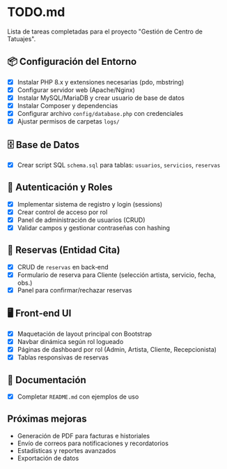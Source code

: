 # TODO.md

Lista de tareas completadas para el proyecto "Gestión de Centro de Tatuajes".

## 📦 Configuración del Entorno

- [x] Instalar PHP 8.x y extensiones necesarias (pdo, mbstring)
- [x] Configurar servidor web (Apache/Nginx)
- [x] Instalar MySQL/MariaDB y crear usuario de base de datos
- [x] Instalar Composer y dependencias
- [x] Configurar archivo `config/database.php` con credenciales
- [x] Ajustar permisos de carpetas `logs/`

## 🗄️ Base de Datos

- [x] Crear script SQL `schema.sql` para tablas: `usuarios`, `servicios`, `reservas`

## 🔐 Autenticación y Roles

- [x] Implementar sistema de registro y login (sessions)
- [x] Crear control de acceso por rol
- [x] Panel de administración de usuarios (CRUD)
- [x] Validar campos y gestionar contraseñas con hashing

## 📅 Reservas (Entidad Cita)

- [x] CRUD de `reservas` en back‑end
- [x] Formulario de reserva para Cliente (selección artista, servicio, fecha, obs.)
- [x] Panel para confirmar/rechazar reservas

## 🖥️ Front‑end UI

- [x] Maquetación de layout principal con Bootstrap
- [x] Navbar dinámica según rol logueado
- [x] Páginas de dashboard por rol (Admin, Artista, Cliente, Recepcionista)
- [x] Tablas responsivas de reservas

## 📖 Documentación

- [x] Completar `README.md` con ejemplos de uso

## Próximas mejoras

- Generación de PDF para facturas e historiales
- Envío de correos para notificaciones y recordatorios
- Estadísticas y reportes avanzados
- Exportación de datos
